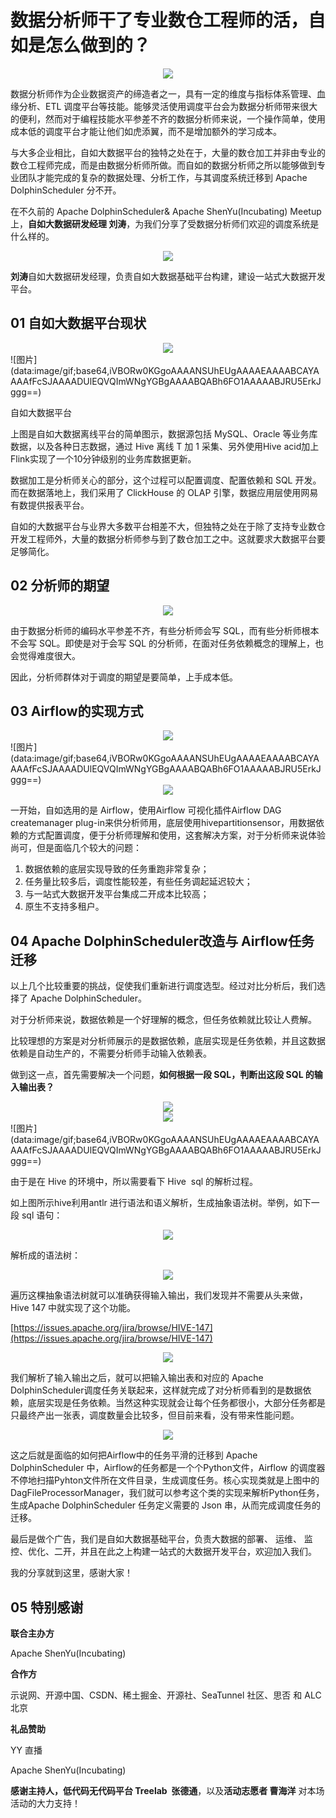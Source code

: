 # 数据分析师干了专业数仓工程师的活，自如是怎么做到的？

<div align=center>

<img src="/img/2022-4-6/1.jpg"/>

</div>

数据分析师作为企业数据资产的缔造者之一，具有一定的维度与指标体系管理、血缘分析、ETL 调度平台等技能。能够灵活使用调度平台会为数据分析师带来很大的便利，然而对于编程技能水平参差不齐的数据分析师来说，一个操作简单，使用成本低的调度平台才能让他们如虎添翼，而不是增加额外的学习成本。

与大多企业相比，自如大数据平台的独特之处在于，大量的数仓加工并非由专业的数仓工程师完成，而是由数据分析师所做。而自如的数据分析师之所以能够做到专业团队才能完成的复杂的数据处理、分析工作，与其调度系统迁移到 Apache DolphinScheduler 分不开。

在不久前的 Apache DolphinScheduler& Apache ShenYu(Incubating) Meetup 上，**自如大数据研发经理 刘涛**，为我们分享了受数据分析师们欢迎的调度系统是什么样的。

<div align=center>

<img src="/img/2022-4-6/2.png"/>

</div>

**刘涛**自如大数据研发经理，负责自如大数据基础平台构建，建设一站式大数据开发平台。


## 01 **自如大数据平台现状**

<div align=center>

<img src="/img/2022-4-6/3.png"/>

</div>![图片](data:image/gif;base64,iVBORw0KGgoAAAANSUhEUgAAAAEAAAABCAYAAAAfFcSJAAAADUlEQVQImWNgYGBgAAAABQABh6FO1AAAAABJRU5ErkJggg==)


自如大数据平台

上图是自如大数据离线平台的简单图示，数据源包括 MySQL、Oracle 等业务库数据，以及各种日志数据，通过 Hive 离线 T 加 1 采集、另外使用Hive acid加上Flink实现了一个10分钟级别的业务库数据更新。

数据加工是分析师关心的部分，这个过程可以配置调度、配置依赖和 SQL 开发。而在数据落地上，我们采用了 ClickHouse 的 OLAP 引擎，数据应用层使用网易有数提供报表平台。

自如的大数据平台与业界大多数平台相差不大，但独特之处在于除了支持专业数仓开发工程师外，大量的数据分析师参与到了数仓加工之中。这就要求大数据平台要足够简化。

## 02 **分析师的期望**

<div align=center>

<img src="/img/2022-4-6/4.png"/>

</div>

由于数据分析师的编码水平参差不齐，有些分析师会写 SQL，而有些分析师根本不会写 SQL。即使是对于会写 SQL 的分析师，在面对任务依赖概念的理解上，也会觉得难度很大。

因此，分析师群体对于调度的期望是要简单，上手成本低。

## **03 Airflow的实现方式**

<div align=center>

<img src="/img/2022-4-6/5.png"/>

</div>![图片](data:image/gif;base64,iVBORw0KGgoAAAANSUhEUgAAAAEAAAABCAYAAAAfFcSJAAAADUlEQVQImWNgYGBgAAAABQABh6FO1AAAAABJRU5ErkJggg==)


<div align=center>

<img src="/img/2022-4-6/6.png"/>

</div>

一开始，自如选用的是 Airflow，使用Airflow 可视化插件Airflow DAG createmanager plug-in来供分析师用，底层使用hivepartitionsensor，用数据依赖的方式配置调度，便于分析师理解和使用，这套解决方案，对于分析师来说体验尚可，但是面临几个较大的问题：

1. 数据依赖的底层实现导致的任务重跑非常复杂；
2. 任务量比较多后，调度性能较差，有些任务调起延迟较大；
3. 与一站式大数据开发平台集成二开成本比较高；
4. 原生不支持多租户。
## **04 Apache DolphinScheduler改造与 Airflow任务迁移**


以上几个比较重要的挑战，促使我们重新进行调度选型。经过对比分析后，我们选择了 Apache DolphinScheduler。

对于分析师来说，数据依赖是一个好理解的概念，但任务依赖就比较让人费解。

比较理想的方案是对分析师展示的是数据依赖，底层实现是任务依赖，并且这数据依赖是自动生产的，不需要分析师手动输入依赖表。

做到这一点，首先需要解决一个问题，**如何根据一段 SQL，判断出这段 SQL 的输入输出表？**

<div align=center>

<img src="/img/2022-4-6/7.png"/>

</div>

<div align=center>

<img src="/img/2022-4-6/8.png"/>

</div>![图片](data:image/gif;base64,iVBORw0KGgoAAAANSUhEUgAAAAEAAAABCAYAAAAfFcSJAAAADUlEQVQImWNgYGBgAAAABQABh6FO1AAAAABJRU5ErkJggg==)


由于是在 Hive 的环境中，所以需要看下 Hive  sql 的解析过程。

如上图所示hive利用antlr 进行语法和语义解析，生成抽象语法树。举例，如下一段 sql 语句：

<div align=center>

<img src="/img/2022-4-6/9.png"/>

</div>

解析成的语法树：

<div align=center>

<img src="/img/2022-4-6/10.png"/>

</div>

遍历这棵抽象语法树就可以准确获得输入输出，我们发现并不需要从头来做，Hive 147 中就实现了这个功能。

[https://issues.apache.org/jira/browse/HIVE-147](https://issues.apache.org/jira/browse/HIVE-147)

<div align=center>

<img src="/img/2022-4-6/11.png"/>

</div>

我们解析了输入输出之后，就可以把输入输出表和对应的 Apache DolphinScheduler调度任务关联起来，这样就完成了对分析师看到的是数据依赖，底层实现是任务依赖。当然这种实现就会让每个任务都很小，大部分任务都是只最终产出一张表，调度数量会比较多，但目前来看，没有带来性能问题。

<div align=center>

<img src="/img/2022-4-6/12.png"/>

</div>

这之后就是面临的如何把Airflow中的任务平滑的迁移到 Apache DolphinScheduler 中，Airflow的任务都是一个个Python文件，Airflow 的调度器不停地扫描Pyhton文件所在文件目录，生成调度任务。核心实现类就是上图中的 DagFileProcessorManager，我们就可以参考这个类的实现来解析Python任务，生成Apache DolphinScheduler 任务定义需要的 Json 串，从而完成调度任务的迁移。

最后是做个广告，我们是自如大数据基础平台，负责大数据的部署、 运维、 监控、优化、二开，并且在此之上构建一站式的大数据开发平台，欢迎加入我们。

我的分享就到这里，感谢大家！


## 05 **特别感谢**

**联合主办方**

Apache ShenYu(Incubating)

**合作方**

示说网、开源中国、CSDN、稀土掘金、开源社、SeaTunnel 社区、思否 和 ALC 北京

**礼品赞助**

YY 直播

Apache ShenYu(Incubating)

**感谢主持人，低代码无代码平台 Treelab  张德通**，以及**活动志愿者 曹海洋** 对本场活动的大力支持！

